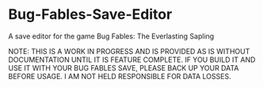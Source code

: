 # Bug-Fables-Save-Editor
A save editor for the game Bug Fables: The Everlasting Sapling

NOTE: THIS IS A WORK IN PROGRESS AND IS PROVIDED AS IS WITHOUT DOCUMENTATION UNTIL IT IS FEATURE COMPLETE. IF YOU BUILD IT AND USE IT WITH YOUR BUG FABLES SAVE, PLEASE BACK UP YOUR DATA BEFORE USAGE. I AM NOT HELD RESPONSIBLE FOR DATA LOSSES.